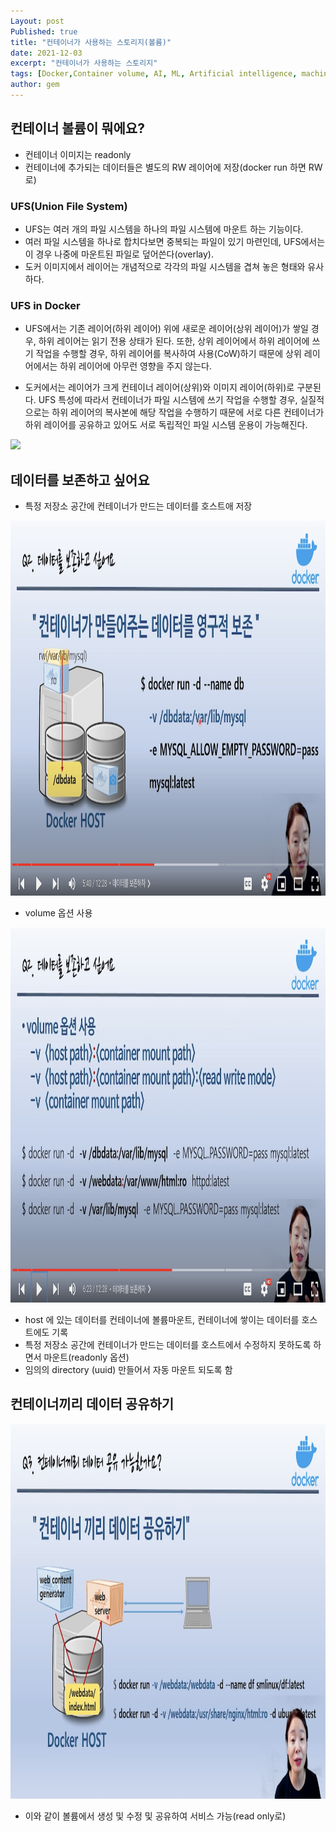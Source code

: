 ```yaml
---
Layout: post
Published: true
title: "컨테이너가 사용하는 스토리지(볼륨)"
date: 2021-12-03
excerpt: "컨테이너가 사용하는 스토리지"
tags: [Docker,Container volume, AI, ML, Artificial intelligence, machine learning, megazone, ai center]
author: gem
---
```





## 컨테이너 볼륨이 뭐에요?

- 컨테이너 이미지는 readonly
- 컨테이너에 추가되는 데이터들은 별도의 RW  레이어에 저장(docker run 하면 RW로)


### UFS(Union File System)

- UFS는 여러 개의 파일 시스템을 하나의 파일 시스템에 마운트 하는 기능이다. 
- 여러 파일 시스템을 하나로 합치다보면 중복되는 파일이 있기 마련인데, UFS에서는 이 경우 나중에 마운트된 파일로 덮어쓴다(overlay).
- 도커 이미지에서 레이어는 개념적으로 각각의 파일 시스템을 겹쳐 놓은 형태와 유사하다.



### UFS in Docker
- UFS에서는 기존 레이어(하위 레이어) 위에 새로운 레이어(상위 레이어)가 쌓일 경우, 하위 레이어는 읽기 전용 상태가 된다. 또한, 상위 레이어에서 하위 레이어에 쓰기 작업을 수행할 경우, 하위 레이어를 복사하여 사용(CoW)하기 때문에 상위 레이어에서는 하위 레이어에 아무런 영향을 주지 않는다.

- 도커에서는 레이어가 크게 컨테이너 레이어(상위)와 이미지 레이어(하위)로 구분된다. UFS 특성에 따라서 컨테이너가 파일 시스템에 쓰기 작업을 수행할 경우, 실질적으로는 하위 레이어의 복사본에 해당 작업을 수행하기 때문에 서로 다른 컨테이너가 하위 레이어를 공유하고 있어도 서로 독립적인 파일 시스템 운용이 가능해진다.


<img src="https://docs.docker.com/storage/storagedriver/images/container-layers.jpg">

## 데이터를 보존하고 싶어요

- 특정 저장소 공간에 컨테이너가 만드는 데이터를 호스트애 저장

<img src="/assets/img/Gem/docker/volume_1.png" width="950" height="600">


- volume 옵션 사용 

<img src="/assets/img/Gem/docker/volume_2.png" width="950" height="600">

- host 에 있는 데이터를 컨테이너에 볼륨마운트, 컨테이너에 쌓이는 데이터를 호스트에도 기록
-  특정 저장소 공간에 컨테이너가 만드는 데이터를 호스트에서 수정하지 못하도록 하면서 마운트(readonly 옵션)
-  임의의 directory (uuid) 만들어서 자동 마운트 되도록 함

## 컨테이너끼리 데이터 공유하기
<img src="/assets/img/Gem/docker/volume_3.png" width="950" height="600">

- 이와 같이 볼륨에서 생성 및 수정 및 공유하여 서비스 가능(read only로)
 